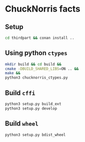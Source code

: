 # ChuckNorris facts

## Setup
```bash
cd thirdpart && conan install ..
```

## Using python `ctypes`
```bash
mkdir build && cd build &&
cmake -DBUILD_SHARED_LIBS=ON .. && 
make &&
python3 chucknorris_ctypes.py
```

## Build `cffi`
```bash
python3 setup.py build_ext
python3 setup.py develop
```

## Build `wheel`
```bash
python3 setup.py bdist_wheel
```